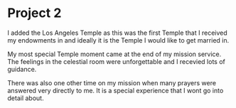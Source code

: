 #  Project 2

I added the Los Angeles Temple as this was the first Temple that I received my endowments in and ideally it is the Temple I would like to get married in.

My most special Temple moment came at the end of my mission service. The feelings in the celestial room were unforgettable and I recevied lots of guidance.

There was also one other time on my mission when many prayers were answered very directly to me. It is a special experience that I wont go into detail about.

